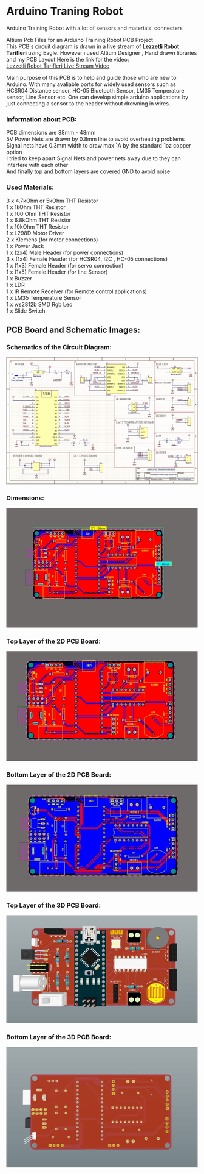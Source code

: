 # Arduino Traning Robot 
 Arduino Training Robot with a lot of sensors and materials' connecters 

 Altium Pcb Files for an Arduino Training Robot PCB Project <br/>
 This PCB's circuit diagram is drawn in a live stream of **Lezzetli Robot Tarifleri** using Eagle. However ı used Altium Designer , Hand drawn libraries and my PCB Layout  Here is the link for the video: <br/>
 [Lezzetli Robot Tarifleri Live Stream Video](https://www.youtube.com/watch?v=8GmQIGH8fwo&list=PL1J0y2v7mkQwIRymLEhKmlK43SL4sJul3&index=5&t=4517s)
 
  Main purpose of this PCB is to help and guide those who are new to Arduino. With many avaliable ports for widely used sensors such as HCSR04 Distance sensor, HC-05 Bluetooth Sensor, LM35 Temperature sensor, Line Sensor etc. One can develop simple arduino applications by just connecting a sensor to the header without drowning in wires.
  
  ### Information about PCB:
  
 PCB dimensions are 88mm - 48mm <br/>
 5V Power Nets are drawn by 0.8mm line to avoid overheating problems <br/>
 Signal nets have 0.3mm width to draw max 1A by the standard 1oz copper option <br/>
 I tried to keep apart Signal Nets and power nets away due to they can interfere with each other <br/>
 And finally top and bottom layers are covered GND to avoid noise <br/>
 
  ### Used Materials:
 3 x 4.7kOhm or 5kOhm THT Resistor <br/>
 1 x 1kOhm THT Resistor <br/>
 1 x 100 Ohm THT Resistor <br/>
 1 x 6.8kOhm THT Resistor <br/> 
 1 x 10kOhm THT Resistor <br/>
 1 x L298D Motor Driver <br/>
 2 x Klemens (for motor connections) <br/>
 1 x Power Jack  <br/>
 1 x (2x4) Male Header (for power connections)  <br/>
 3 x (1x4) Female Header (for HCSR04, I2C , HC-05 connections) <br/>
 1 x (1x3) Female Header (for servo connection)  <br/>
 1 x (1x5) Female Header (for line Sensor) <br/>
 1 x Buzzer <br/>
 1 x LDR <br/>
 1 x IR Remote Receiver (for Remote control applications) <br/>
 1 x LM35 Temperature Sensor <br/>
 1 x ws2812b SMD Rgb Led <br/>
 1 x Slide Switch <br/>
 
  ## PCB Board and Schematic Images:
 ### Schematics of the Circuit Diagram:
 ![banner resmi](https://github.com/YavuzSelimKiziltas/Arduino-Traning-Robot-PCB/blob/main/Images/Schematic.jpg)
 ### Dimensions:
 ![banner resmi](https://github.com/YavuzSelimKiziltas/Arduino-Traning-Robot-PCB/blob/main/Images/Dimensions.jpg)
 ### Top Layer of the 2D PCB Board:
 ![banner resmi](https://github.com/YavuzSelimKiziltas/Arduino-Traning-Robot-PCB/blob/main/Images/Top%20Layer.jpg)
 ### Bottom Layer of the 2D PCB Board:
 ![banner resmi](https://github.com/YavuzSelimKiziltas/Arduino-Traning-Robot-PCB/blob/main/Images/Bottom%20Layer.jpg)
  ### Top Layer of the 3D PCB Board:
 ![banner resmi](https://github.com/YavuzSelimKiziltas/Arduino-Traning-Robot-PCB/blob/main/Images/Top%20Layer%203D.jpg)
 ### Bottom Layer of the 3D PCB Board:
 ![banner resmi](https://github.com/YavuzSelimKiziltas/Arduino-Traning-Robot-PCB/blob/main/Images/Bottom%20Layer%203D.jpg)
